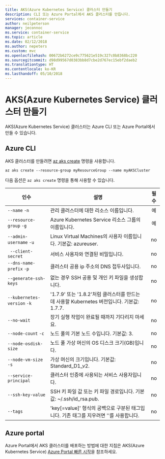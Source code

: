 ```yaml
---
title: AKS(Azure Kubernetes Service) 클러스터 만들기
description: CLI 또는 Azure Portal에서 AKS 클러스터를 만듭니다.
services: container-service
author: neilpeterson
manager: jeconnoc
ms.service: container-service
ms.topic: article
ms.date: 02/12/2018
ms.author: nepeters
ms.custom: mvc
ms.openlocfilehash: 00672b6272ce9c775621e519c327c0b8368bc220
ms.sourcegitcommit: d98d99567d0383bb8d7cbe2d767ec15ebf2daeb2
ms.translationtype: HT
ms.contentlocale: ko-KR
ms.lasthandoff: 05/10/2018
---
```

# <a name="create-an-azure-kubernetes-service-aks-cluster"></a>AKS(Azure Kubernetes Service) 클러스터 만들기

AKS(Azure Kubernetes Service) 클러스터는 Azure CLI 또는 Azure Portal에서 만들 수 있습니다.

## <a name="azure-cli"></a>Azure CLI

AKS 클러스터를 만들려면 [az aks create][az-aks-create] 명령을 사용합니다.

```azurecli-interactive
az aks create --resource-group myResourceGroup --name myAKSCluster
```

다음 옵션은 `az aks create` 명령을 통해 사용할 수 있습니다.

| 인수 | 설명 | 필수 |
|---|---|:---:|
| `--name` `-n` | 관리 클러스터에 대한 리소스 이름입니다. | 예 |
| `--resource-group` `-g` | Azure Kubernetes Service 리소스 그룹의 이름입니다. | 예 |
| `--admin-username` `-u` | Linux Virtual Machines의 사용자 이름입니다.  기본값: azureuser. | no |
| ` --client-secret` | 서비스 사용자와 연결된 비밀입니다. | no |
| `--dns-name-prefix` `-p` | 클러스터 공용 ip 주소의 DNS 접두사입니다. | no |
| `--generate-ssh-keys` | 없는 경우 SSH 공용 및 개인 키 파일을 생성합니다. | no |
| `--kubernetes-version` `-k` | '1.7.9' 또는 '1.8.2'처럼 클러스터를 만드는 데 사용할 Kubernetes 버전입니다.  기본값: 1.7.7. | no |
| `--no-wait` | 장기 실행 작업이 완료될 때까지 기다리지 마세요. | no |
| `--node-count` `-c` | 노드 풀의 기본 노드 수입니다.  기본값: 3. | no |
| `--node-osdisk-size` | 노드 풀 가상 머신의 OS 디스크 크기(GB)입니다. | no |
| `--node-vm-size` `-s` | 가상 머신의 크기입니다.  기본값: Standard_D1_v2. | no |
| `--service-principal` | 클러스터 인증에 사용되는 서비스 사용자입니다. | no |
| `--ssh-key-value` | SSH 키 파일 값 또는 키 파일 경로입니다.  기본값: ~/.ssh/id_rsa.pub. | no |
| `--tags` | 'key[=value]' 형식의 공백으로 구분된 태그입니다. 기존 태그를 지우려면 ''를 사용합니다. | no |

## <a name="azure-portal"></a>Azure portal

Azure Portal에서 AKS 클러스터를 배포하는 방법에 대한 지침은 AKS(Azure Kubernetes Service) [Azure Portal 빠른 시작][aks-portal-quickstart]을 참조하세요.

<!-- LINKS - internal -->
[az-aks-create]: /cli/azure/aks?view=azure-cli-latest#az_aks_create
[aks-portal-quickstart]: kubernetes-walkthrough-portal.md
